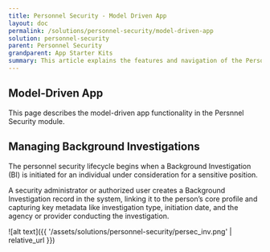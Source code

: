 ```yaml
---
title: Personnel Security - Model Driven App
layout: doc
permalink: /solutions/personnel-security/model-driven-app
solution: personnel-security
parent: Personnel Security
grandparent: App Starter Kits
summary: This article explains the features and navigation of the Personnel Security model-driven app, detailing how users can manage the lifecycle of background investigations, adjudications, security clearances, CV (continuous vetting), and AI-enabled features.
---
```


## Model-Driven App

This page describes the model-driven app functionality in the Persnnel Security module.

## Managing Background Investigations

The personnel security lifecycle begins when a Background Investigation (BI) is initiated for an individual under consideration for a sensitive position. 

A security administrator or authorized user creates a Background Investigation record in the system, linking it to the person’s core profile and capturing key metadata like investigation type, initiation date, and the agency or provider conducting the investigation.

![alt text]({{ '/assets/solutions/personnel-security/persec_inv.png' | relative_url }})
